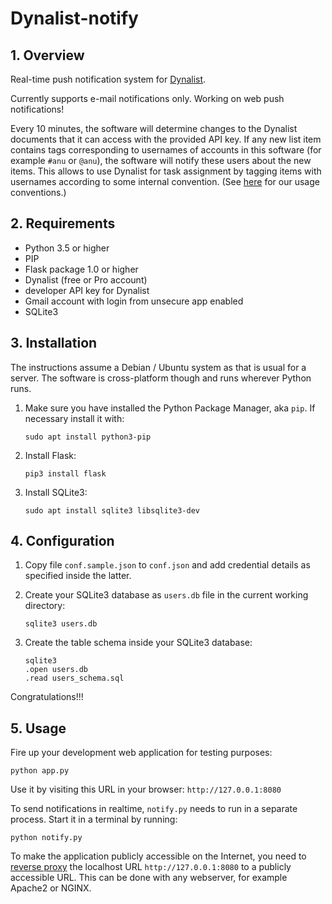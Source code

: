 # Dynalist-notify

## 1. Overview

Real-time push notification system for [Dynalist](https://dynalist.io).

Currently supports e-mail notifications only. Working on web push notifications!

Every 10 minutes, the software will determine changes to the Dynalist documents that it can access with the provided API key. If any new list item contains tags corresponding to usernames of accounts in this software (for example `#anu` or `@anu`), the software will notify these users about the new items. This allows to use Dynalist for task assignment by tagging items with usernames according to some internal convention. (See [here](https://edgeryders.eu/t/7618) for our usage conventions.)


## 2. Requirements

* Python 3.5 or higher
* PIP
* Flask package 1.0 or higher
* Dynalist (free or Pro account)
* developer API key for Dynalist
* Gmail account with login from unsecure app enabled
* SQLite3


## 3. Installation

The instructions assume a Debian / Ubuntu system as that is usual for a server. The software is cross-platform though and runs wherever Python runs.

1. Make sure you have installed the Python Package Manager, aka `pip`. If necessary install it with:

       sudo apt install python3-pip
    
2. Install Flask:

       pip3 install flask
    
3. Install SQLite3:

       sudo apt install sqlite3 libsqlite3-dev


## 4. Configuration

1. Copy file `conf.sample.json` to `conf.json` and add credential details as specified inside the latter.

2. Create your SQLite3 database as `users.db` file in the current working directory:

       sqlite3 users.db

3. Create the table schema inside your SQLite3 database:

       sqlite3
       .open users.db
       .read users_schema.sql

Congratulations!!!


## 5. Usage

Fire up your development web application for testing purposes:

    python app.py

Use it by visiting this URL in your browser: `http://127.0.0.1:8080`

To send notifications in realtime, `notify.py` needs to run in a separate process. Start it in a terminal by running:

    python notify.py

To make the application publicly accessible on the Internet, you need to [reverse proxy](https://en.wikipedia.org/wiki/Reverse_proxy) the localhost URL `http://127.0.0.1:8080` to a publicly accessible URL. This can be done with any webserver, for example Apache2 or NGINX.
